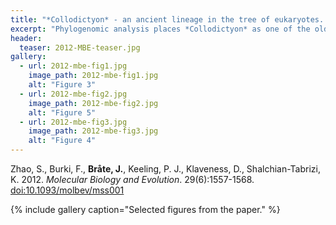 ```yaml
---
title: "*Collodictyon* - an ancient lineage in the tree of eukaryotes.."
excerpt: "Phylogenomic analysis places *Collodictyon* as one of the oldest lineages in the Tree of Life."
header:
  teaser: 2012-MBE-teaser.jpg
gallery:
  - url: 2012-mbe-fig1.jpg
    image_path: 2012-mbe-fig1.jpg
    alt: "Figure 3"
  - url: 2012-mbe-fig2.jpg
    image_path: 2012-mbe-fig2.jpg
    alt: "Figure 5"
  - url: 2012-mbe-fig3.jpg
    image_path: 2012-mbe-fig3.jpg
    alt: "Figure 4"
---
```


Zhao, S., Burki, F., **Bråte, J.**, Keeling, P. J., Klaveness, D., Shalchian-Tabrizi, K. 2012. *Molecular Biology and Evolution*. 29(6):1557-1568. [doi:10.1093/molbev/mss001](http://mbe.oxfordjournals.org/content/29/6/1557)

{% include gallery caption="Selected figures from the paper." %}

